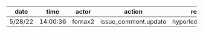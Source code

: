 | date    | time     | actor   | action               | repo             | user | data.team | data.new_repo_permission | data.old_repo_permission |
| ------- | -------- | ------- | -------------------- | ---------------- | ---- | --------- | ------------------------ | ------------------------ |
| 5/28/22 | 14:00:36 | fornax2 | issue_comment.update | hyperledger/besu |      |           |                          |                          |
